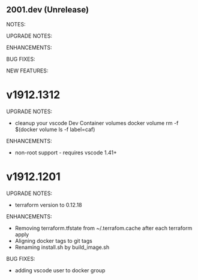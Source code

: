 ## 2001.dev (Unrelease)

NOTES:

UPGRADE NOTES:

ENHANCEMENTS:

BUG FIXES:

NEW FEATURES:

# v1912.1312
UPGRADE NOTES:
* cleanup your vscode Dev Container volumes 
docker volume rm -f $(docker volume ls -f label=caf)

ENHANCEMENTS:
* non-root support - requires vscode 1.41+

# v1912.1201

UPGRADE NOTES:
* terraform version to 0.12.18

ENHANCEMENTS:
* Removing terraform.tfstate from ~/.terrafom.cache after each terraform apply
* Aligning docker tags to git tags
* Renaming install.sh by build_image.sh

BUG FIXES:
* adding vscode user to docker group
